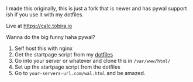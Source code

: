 I made this originally, this is just a fork that is newer and has pywal support ish if you use it with my dotfiles.

Live at https://calc.tobira.io

Wanna do the big funny haha pywal?

1. Self host this with nginx
2. Get the startpage script from my [dotfiles](https://github.com/thatonecalculator/bspwm-dotfiles)
3. Go into your server or whatever and clone this in `/var/www/html/`
4. Set up the startpage script from the dotfiles
5. Go to `your-servers-url.com/wal.html` and be amazed.
